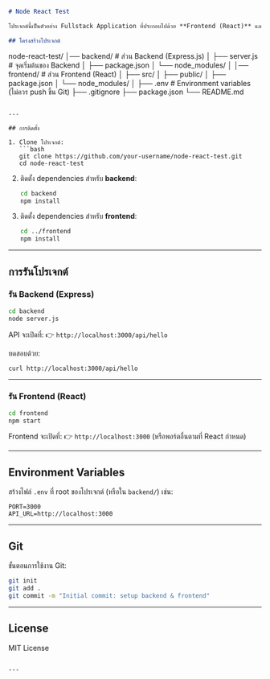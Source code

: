 ```markdown
# Node React Test

โปรเจกต์นี้เป็นตัวอย่าง Fullstack Application ที่ประกอบไปด้วย **Frontend (React)** และ **Backend (Express.js)**

## โครงสร้างโปรเจกต์

```

node-react-test/
│── backend/        # ส่วน Backend (Express.js)
│   ├── server.js   # จุดเริ่มต้นของ Backend
│   ├── package.json
│   └── node\_modules/
│
│── frontend/       # ส่วน Frontend (React)
│   ├── src/
│   ├── public/
│   ├── package.json
│   └── node\_modules/
│
├── .env            # Environment variables (ไม่ควร push ขึ้น Git)
├── .gitignore
├── package.json
└── README.md

````

---

## การติดตั้ง

1. Clone โปรเจกต์:
   ```bash
   git clone https://github.com/your-username/node-react-test.git
   cd node-react-test
````

2. ติดตั้ง dependencies สำหรับ **backend**:

   ```bash
   cd backend
   npm install
   ```

3. ติดตั้ง dependencies สำหรับ **frontend**:

   ```bash
   cd ../frontend
   npm install
   ```

---

## การรันโปรเจกต์

### รัน Backend (Express)

```bash
cd backend
node server.js
```

API จะเปิดที่:
👉 `http://localhost:3000/api/hello`

ทดสอบด้วย:

```bash
curl http://localhost:3000/api/hello
```

---

### รัน Frontend (React)

```bash
cd frontend
npm start
```

Frontend จะเปิดที่:
👉 `http://localhost:3000` (หรือพอร์ตอื่นตามที่ React กำหนด)

---

## Environment Variables

สร้างไฟล์ `.env` ที่ root ของโปรเจกต์ (หรือใน `backend/`) เช่น:

```
PORT=3000
API_URL=http://localhost:3000
```

---

## Git

ขั้นตอนการใช้งาน Git:

```bash
git init
git add .
git commit -m "Initial commit: setup backend & frontend"
```

---

## License

MIT License

```

---

